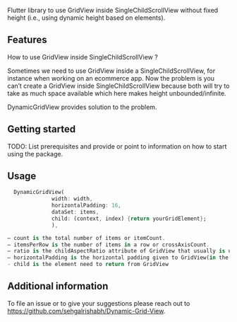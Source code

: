 <!--
This README describes the package. If you publish this package to pub.dev,
this README's contents appear on the landing page for your package.

For information about how to write a good package README, see the guide for
[writing package pages](https://dart.dev/guides/libraries/writing-package-pages).

For general information about developing packages, see the Dart guide for
[creating packages](https://dart.dev/guides/libraries/create-library-packages)
and the Flutter guide for
[developing packages and plugins](https://flutter.dev/developing-packages).
-->

Flutter library to use GridView inside SingleChildScrollView without fixed height (i.e., using dynamic height based on elements).

## Features

How to use GridView inside SingleChildScrollView ?

Sometimes we need to use GridView inside a SingleChildScrollView, for instance when working on an ecommerce app. Now the problem is you can’t create a GridView inside SingleChildScrollView because both will try to take as much space available which here makes height unbounded/infinite.

DynamicGridView provides solution to the problem.

## Getting started

TODO: List prerequisites and provide or point to information on how to
start using the package.

## Usage

```dart
  DynamicGridView(
              width: width,
              horizontalPadding: 16,
              dataSet: items,
              child: (context, index) {return yourGridElement};
              ),
```

```dart
— count is the total number of items or itemCount.
— itemsPerRow is the number of items in a row or crossAxisCount.
— ratio is the childAspectRatio attribute of GridView that usually is used to set the size of an item inside the grid. ratio is calculated as width/height.
— horizontalPadding is the horizontal padding given to GridView(in the case of the vertical list)
- child is the element need to return from GridView
```

## Additional information

To file an issue or to give your suggestions please reach out to https://github.com/sehgalrishabh/Dynamic-Grid-View.
